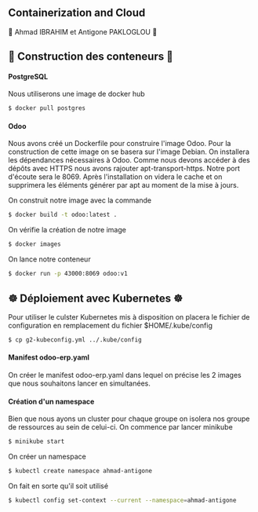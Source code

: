 ## Containerization and Cloud 

👥 Ahmad IBRAHIM et Antigone PAKLOGLOU 👥

## 🐋 Construction des conteneurs 🐋
#### PostgreSQL
Nous utiliserons une image de docker hub
```bash
$ docker pull postgres
```
#### Odoo
Nous avons créé un Dockerfile pour construire l'image Odoo. 
Pour la construction de cette image on se basera sur l'image Debian.
On installera les dépendances nécessaires à Odoo.
Comme nous devons accéder à des dépôts avec HTTPS nous avons rajouter apt-transport-https.
Notre port d'écoute sera le 8069.
Après l'installation on videra le cache et on supprimera les éléments générer par apt au moment de la mise à jours.

On construit notre image avec la commande
```bash
$ docker build -t odoo:latest .
```
On vérifie la création de notre image
```bash
$ docker images
```
On lance notre conteneur 
```bash
$ docker run -p 43000:8069 odoo:v1
```

## ☸️ Déploiement avec Kubernetes ☸️
Pour utiliser le culster Kubernetes mis à disposition on placera le fichier de configuration en remplacement du fichier $HOME/.kube/config
```bash
$ cp g2-kubeconfig.yml ../.kube/config
```

#### Manifest odoo-erp.yaml
On créer le manifest odoo-erp.yaml dans lequel on précise les 2 images que nous souhaitons lancer en simultanées.

#### Création d'un namespace
Bien que nous ayons un cluster pour chaque groupe on isolera nos groupe de ressources au sein de celui-ci.
On commence par lancer minikube
```bash 
$ minikube start
```

On créer un namespace
```bash
$ kubectl create namespace ahmad-antigone
```
On fait en sorte qu'il soit utilisé
```bash
$ kubectl config set-context --current --namespace=ahmad-antigone
```

